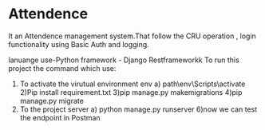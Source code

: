 # Attendence

It an Attendence management system.That follow the CRU operation , login functionality using Basic Auth and logging.

lanuange use-Python
framework - Django Restframeworkk
To run this project the command which use:

1) To activate the virutual environment env
    a) path\env\Scripts\activate 
2)Pip install requirement.txt
3)pip manage.py makemigrations
4)pip manage.py migrate
5) To the project server
   a) python manage.py runserver
6)now we can test the endpoint in Postman

   

